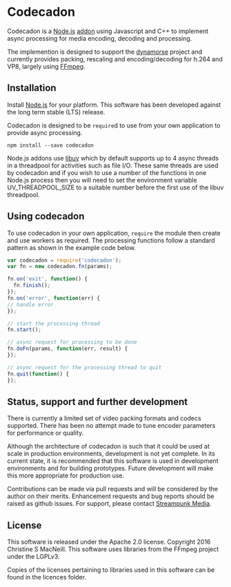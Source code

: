 # Codecadon

Codecadon is a [Node.js](http://nodejs.org/) [addon](http://nodejs.org/api/addons.html) using Javascript and C++ to implement async processing for media encoding, decoding and processing.

The implemention is designed to support the [dynamorse](http://github.com/Streampunk/dynamorse) project and currently provides packing, rescaling and encoding/decoding for h.264 and VP8, largely using [FFmpeg](http://www.ffmpeg.org/).

## Installation

Install [Node.js](http://nodejs.org/) for your platform. This software has been developed against the long term stable (LTS) release.

Codecadon is designed to be `require`d to use from your own application to provide async processing.

    npm install --save codecadon

Node.js addons use [libuv](http://libuv.org/) which by default supports up to 4 async threads in a threadpool for activities such as file I/O. These same threads are used by codecadon and if you wish to use a number of the functions in one Node.js process then you will need to set the environment variable UV_THREADPOOL_SIZE to a suitable number before the first use of the libuv threadpool.

## Using codecadon

To use codecadon in your own application, `require` the module then create and use workers as required.  The processing functions follow a standard pattern as shown in the example code below.

```javascript
var codecadon = require('codecadon');
var fn = new codecadon.fn(params);

fn.on('exit', function() {
  fn.finish();
});
fn.on('error', function(err) {
// handle error 
});

// start the processing thread
fn.start();

// async request for processing to be done
fn.doFn(params, function(err, result) {
});

// async request for the processing thread to quit
fn.quit(function() {
});
```
## Status, support and further development

There is currently a limited set of video packing formats and codecs supported.  There has been no attempt made to tune encoder parameters for performance or quality.

Although the architecture of codecadon is such that it could be used at scale in production environments, development is not yet complete. In its current state, it is recommended that this software is used in development environments and for building prototypes. Future development will make this more appropriate for production use.

Contributions can be made via pull requests and will be considered by the author on their merits. Enhancement requests and bug reports should be raised as github issues. For support, please contact [Streampunk Media](http://www.streampunk.media/).

## License

This software is released under the Apache 2.0 license. Copyright 2016 Christine S MacNeill.
This software uses libraries from the FFmpeg project under the LGPLv3.

Copies of the licenses pertaining to libraries used in this software can be found in the licences folder. 
